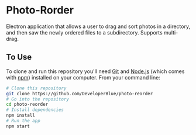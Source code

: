 # Photo-Rorder

Electron application that allows a user to drag and sort photos in a directory, and then saw the newly ordered files to a subdirectory. Supports multi-drag.


## To Use

To clone and run this repository you'll need [Git](https://git-scm.com) and [Node.js](https://nodejs.org/en/download/) (which comes with [npm](http://npmjs.com)) installed on your computer. From your command line:

```bash
# Clone this repository
git clone https://github.com/DeveloperBlue/photo-reorder
# Go into the repository
cd photo-reorder
# Install dependencies
npm install
# Run the app
npm start
```
